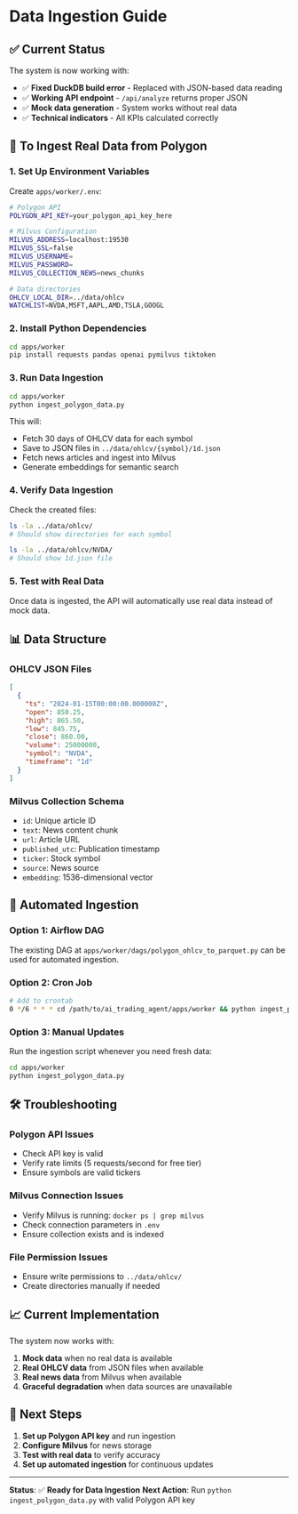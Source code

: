 # Data Ingestion Guide

## ✅ **Current Status**

The system is now working with:
- ✅ **Fixed DuckDB build error** - Replaced with JSON-based data reading
- ✅ **Working API endpoint** - `/api/analyze` returns proper JSON
- ✅ **Mock data generation** - System works without real data
- ✅ **Technical indicators** - All KPIs calculated correctly

## 🚀 **To Ingest Real Data from Polygon**

### **1. Set Up Environment Variables**

Create `apps/worker/.env`:
```bash
# Polygon API
POLYGON_API_KEY=your_polygon_api_key_here

# Milvus Configuration
MILVUS_ADDRESS=localhost:19530
MILVUS_SSL=false
MILVUS_USERNAME=
MILVUS_PASSWORD=
MILVUS_COLLECTION_NEWS=news_chunks

# Data directories
OHLCV_LOCAL_DIR=../data/ohlcv
WATCHLIST=NVDA,MSFT,AAPL,AMD,TSLA,GOOGL
```

### **2. Install Python Dependencies**

```bash
cd apps/worker
pip install requests pandas openai pymilvus tiktoken
```

### **3. Run Data Ingestion**

```bash
cd apps/worker
python ingest_polygon_data.py
```

This will:
- Fetch 30 days of OHLCV data for each symbol
- Save to JSON files in `../data/ohlcv/{symbol}/1d.json`
- Fetch news articles and ingest into Milvus
- Generate embeddings for semantic search

### **4. Verify Data Ingestion**

Check the created files:
```bash
ls -la ../data/ohlcv/
# Should show directories for each symbol

ls -la ../data/ohlcv/NVDA/
# Should show 1d.json file
```

### **5. Test with Real Data**

Once data is ingested, the API will automatically use real data instead of mock data.

## 📊 **Data Structure**

### **OHLCV JSON Files**
```json
[
  {
    "ts": "2024-01-15T00:00:00.000000Z",
    "open": 850.25,
    "high": 865.50,
    "low": 845.75,
    "close": 860.00,
    "volume": 25000000,
    "symbol": "NVDA",
    "timeframe": "1d"
  }
]
```

### **Milvus Collection Schema**
- `id`: Unique article ID
- `text`: News content chunk
- `url`: Article URL
- `published_utc`: Publication timestamp
- `ticker`: Stock symbol
- `source`: News source
- `embedding`: 1536-dimensional vector

## 🔄 **Automated Ingestion**

### **Option 1: Airflow DAG**
The existing DAG at `apps/worker/dags/polygon_ohlcv_to_parquet.py` can be used for automated ingestion.

### **Option 2: Cron Job**
```bash
# Add to crontab
0 */6 * * * cd /path/to/ai_trading_agent/apps/worker && python ingest_polygon_data.py
```

### **Option 3: Manual Updates**
Run the ingestion script whenever you need fresh data:
```bash
cd apps/worker
python ingest_polygon_data.py
```

## 🛠 **Troubleshooting**

### **Polygon API Issues**
- Check API key is valid
- Verify rate limits (5 requests/second for free tier)
- Ensure symbols are valid tickers

### **Milvus Connection Issues**
- Verify Milvus is running: `docker ps | grep milvus`
- Check connection parameters in `.env`
- Ensure collection exists and is indexed

### **File Permission Issues**
- Ensure write permissions to `../data/ohlcv/`
- Create directories manually if needed

## 📈 **Current Implementation**

The system now works with:
1. **Mock data** when no real data is available
2. **Real OHLCV data** from JSON files when available
3. **Real news data** from Milvus when available
4. **Graceful degradation** when data sources are unavailable

## 🎯 **Next Steps**

1. **Set up Polygon API key** and run ingestion
2. **Configure Milvus** for news storage
3. **Test with real data** to verify accuracy
4. **Set up automated ingestion** for continuous updates

---

**Status**: ✅ **Ready for Data Ingestion**
**Next Action**: Run `python ingest_polygon_data.py` with valid Polygon API key
